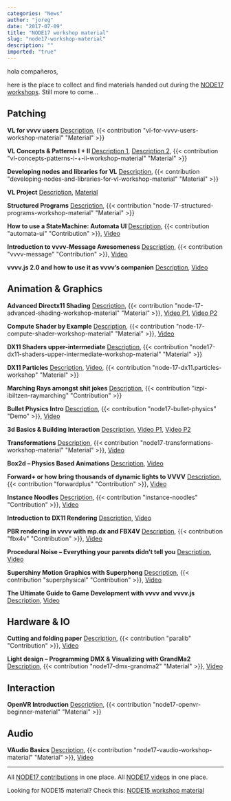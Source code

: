```yaml
---
categories: "News"
author: "joreg"
date: "2017-07-09"
title: "NODE17 workshop material"
slug: "node17-workshop-material"
description: ""
imported: "true"
---
```



hola compañeros,

here is the place to collect and find materials handed out during the [NODE17 workshops](https://17.nodeforum.org/projects/creative-coding-education/). Still more to come...

<!--{SPLIT()}-->
## Patching
**VL for vvvv users** 
[Description](https://17.nodeforum.org/events/vl-for-vvvv-users/), {{< contribution "vl-for-vvvv-users-workshop-material" "Material" >}}

**VL Concepts & Patterns I + II** 
[Description 1](https://17.nodeforum.org/events/vl-concepts-and-patterns-1/), [Description 2](https://17.nodeforum.org/events/vl-concepts-and-patterns-2/), {{< contribution "vl-concepts-patterns-i-+-ii-workshop-material" "Material" >}}

**Developing nodes and libraries for VL** 
[Description](https://17.nodeforum.org/events/developing-for-vl/), {{< contribution "developing-nodes-and-libraries-for-vl-workshop-material" "Material" >}}

**VL Project**
[Description](https://17.nodeforum.org/events/vl-project/), [Material](https://github.com/vvvv/DCQB-Spline)

**Structured Programs**
[Description](https://17.nodeforum.org/events/structured-programs/), {{< contribution "node-17-structured-programs-workshop-material" "Material" >}}

**How to use a StateMachine: Automata UI**
[Description](https://17.nodeforum.org/events/statemachine-automataui/), {{< contribution "automata-ui" "Contribution" >}}, [Video](https://youtu.be/I8CmERSoyPc)

**Introduction to vvvv-Message Awesomeness**
[Description](https://17.nodeforum.org/events/vvvv-message-awesomeness/), {{< contribution "vvvv-message" "Contribution" >}}, [Video](https://youtu.be/TQsoWRD8veg)

**vvvv.js 2.0 and how to use it as vvvv’s companion**
[Description](https://17.nodeforum.org/events/vvvv-js-intro/), [Video](https://youtu.be/C9Oy2NfmWcc)

<!--~~~-->
## Animation & Graphics
**Advanced Directx11 Shading**
[Description](https://17.nodeforum.org/events/advanced-directx11-shading/), {{< contribution "node-17-advanced-shading-workshop-material" "Material" >}}, [Video P1](https://youtu.be/0Dr3YufNPDk), [Video P2](https://youtu.be/uzcAI9YwN70)

**Compute Shader by Example** 
[Description](https://17.nodeforum.org/events/compute-shader/), {{< contribution "node-17-compute-shader-workshop-material" "Material" >}}, [Video](https://youtu.be/GEAAXZktl4g)

**DX11 Shaders upper-intermediate**
[Description](https://17.nodeforum.org/events/dx11-shaders-upper-intermediate), {{< contribution "node17-dx11-shaders-upper-intermediate-workshop-material" "Material" >}}

**DX11 Particles**
[Description](https://17.nodeforum.org/events/dx11-particles/), [Video](https://youtu.be/qhfZyZnKB7U), {{< contribution "node-17-dx11.particles-workshop" "Material" >}}

**Marching Rays amongst shit jokes**
[Description](https://17.nodeforum.org/events/marching-rays/), {{< contribution "izpi-ibiltzen-raymarching" "Contribution" >}}

**Bullet Physics Intro**
[Description](https://17.nodeforum.org/events/bullet-physics/), {{< contribution "node17-bullet-physics" "Demo" >}}, [Video](https://youtu.be/G92Kv-ELmes)

**3d Basics & Building Interaction**
[Description](https://17.nodeforum.org/events/3d-basics-building-interaction/), [Video P1](https://youtu.be/QJP6RlItm-4), [Video P2](https://youtu.be/7rlvPBT_-To)

**Transformations**
[Description](https://17.nodeforum.org/events/transformations), {{< contribution "node17-transformations-workshop-material" "Material" >}}, [Video](https://youtu.be/oKY-kUOGw_A)

**Box2d – Physics Based Animations**
[Description](https://17.nodeforum.org/events/box2d-physics-based-animations/), [Video](https://youtu.be/8QVEwm-B14s)

**Forward+ or how bring thousands of dynamic lights to VVVV**
[Description](https://17.nodeforum.org/events/forward-plus/), {{< contribution "forwardplus" "Contribution" >}}, [Video](https://youtu.be/ny9j2_yBbZQ)

**Instance Noodles**
[Description](https://17.nodeforum.org/events/instance-noodles/), {{< contribution "instance-noodles" "Contribution" >}}, [Video](https://youtu.be/ZZGdH8hKgQY)

**Introduction to DX11 Rendering**
[Description](https://17.nodeforum.org/events/introduction-to-dx11-rendering/), [Video](https://youtu.be/J1VyN-QbTzY)

**PBR rendering in vvvv with mp.dx and FBX4V**
[Description](https://17.nodeforum.org/events/physical-based-rendering/), {{< contribution "fbx4v" "Contribution" >}}, [Video](https://youtu.be/soopcp7p5YU)

**Procedural Noise – Everything your parents didn’t tell you**
[Description](https://17.nodeforum.org/events/procedural-noise/), [Video](https://youtu.be/_E8nGaU-fcU)

**Supershiny Motion Graphics with Superphong**
[Description](https://17.nodeforum.org/events/supershiny-motion-graphics-with-superphong/), {{< contribution "superphysical" "Contribution" >}}, [Video](https://youtu.be/6Oj1NiOKIo0)

**The Ultimate Guide to Game Development with vvvv and vvvv.js**
[Description](https://17.nodeforum.org/events/game-development-with-vvvv-js/), [Video](https://youtu.be/0CGrbsP-DZY)
<!--{SPLIT}-->

<!--{SPLIT()}-->
## Hardware & IO
**Cutting and folding paper**
[Description](https://17.nodeforum.org/events/cutting-and-folding-paper/), {{< contribution "paralib" "Contribution" >}}, [Video](https://youtu.be/dIkF4oaa8QY)

**Light design – Programming DMX & Visualizing with GrandMa2**
[Description](https://17.nodeforum.org/events/dmx-programming/), {{< contribution "node17-dmx-grandma2" "Material" >}}, [Video](https://www.youtube.com/watch?v=OhlAVPHD4P8)
<!--~~~-->
## Interaction
**OpenVR Introduction**
[Description](https://17.nodeforum.org/events/open-vr-beginner/), {{< contribution "node17-openvr-beginner-material" "Material" >}}

<!--{SPLIT}-->

## Audio
**VAudio Basics**
[Description](https://17.nodeforum.org/events/vaudio-basics/), {{< contribution "node17-vaudio-workshop-material" "Material" >}}, [Video](https://youtu.be/v9A2ZClc7gM)

---

All [NODE17 contributions](https://vvvv.org//contributions/1353+1351+2439+1352+7934+2438+1354+1355/10856) in one place.
All [NODE17 videos](/blog/2017/node17-workshop-video-captures) in one place.

Looking for NODE15 material? Check this: [NODE15 workshop material](/blog/2015/node15-workshop-material)

